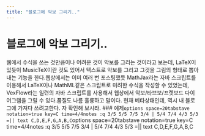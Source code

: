 ```yaml
---
title: "블로그에 악보 그리기.."
---
```

# 블로그에 악보 그리기..

웹에서 수식을 쓰는 것만큼이나 어려운 것이 악보를 그리는 것이라고 보는데, LaTeX이 있듯이 MusicTeX이란 것도 있어서 텍스트로 악보를 그리고 그것을 그림의 형태로 뽑아내는 기능을 한다.웹상에서는 이미 여러 번 포스팅했듯 MathJax라는 자바 스크립트를 이용해서 LaTeX이나 MathML같은 스크립트로 미려한 수식을 작성할 수 있었는데, VexFlow라는 일련의 자바 스크립트를 사용해서 웹상에서 악보/타브보/프렛보드 다이어그램을 그릴 수 있다.품질도 나름 훌륭하고 말이다. 현재 베타상태인데, 역시 내 블로그에 가져다 쓰려고한다. 자 확인해 보시라. ### 예제```options space=20tabstave notation=true key=C time=4/4notes :q 3/5 5/5 7/5 3/4 | 5/4 7/4 4/3 5/3 =|| text C,D,E,F,G,A,B,C```options space=20tabstave notation=true key=C time=4/4notes :q 3/5 5/5 7/5 3/4 | 5/4 7/4 4/3 5/3 =|| text C,D,E,F,G,A,B,C

